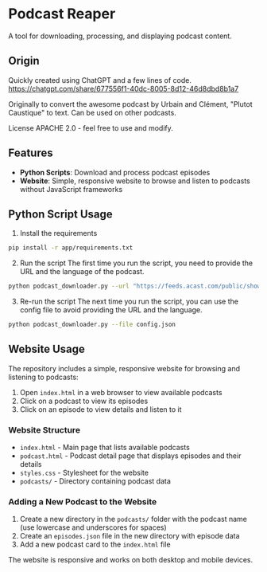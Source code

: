 # Podcast Reaper

A tool for downloading, processing, and displaying podcast content.

## Origin

Quickly created using ChatGPT and a few lines of code.
https://chatgpt.com/share/677556f1-40dc-8005-8d12-46d8dbd8b1a7

Originally to convert the awesome podcast by Urbain and Clément, "Plutot Caustique" to text.
Can be used on other podcasts.

License APACHE 2.0 - feel free to use and modify.

## Features

- **Python Scripts**: Download and process podcast episodes
- **Website**: Simple, responsive website to browse and listen to podcasts without JavaScript frameworks

## Python Script Usage

1. Install the requirements

  ```bash
  pip install -r app/requirements.txt
  ```

2. Run the script
   The first time you run the script, you need to provide the URL and the language of the podcast.

  ```bash
  python podcast_downloader.py --url "https://feeds.acast.com/public/shows/plutot-caustique" --language "fr"
  ```

3. Re-run the script
   The next time you run the script, you can use the config file to avoid providing the URL and the language.
  ```bash
  python podcast_downloader.py --file config.json
  ```

## Website Usage

The repository includes a simple, responsive website for browsing and listening to podcasts:

1. Open `index.html` in a web browser to view available podcasts
2. Click on a podcast to view its episodes
3. Click on an episode to view details and listen to it

### Website Structure

- `index.html` - Main page that lists available podcasts
- `podcast.html` - Podcast detail page that displays episodes and their details
- `styles.css` - Stylesheet for the website
- `podcasts/` - Directory containing podcast data

### Adding a New Podcast to the Website

1. Create a new directory in the `podcasts/` folder with the podcast name (use lowercase and underscores for spaces)
2. Create an `episodes.json` file in the new directory with episode data
3. Add a new podcast card to the `index.html` file

The website is responsive and works on both desktop and mobile devices.
